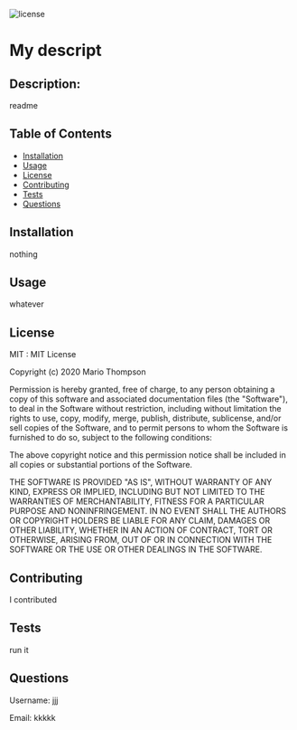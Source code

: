 
  ![license](https://img.shields.io/badge/License-MIT-blue)
  # My descript

  <!-- Apache License 2.0
  GNU General Public License v3.0
  MIT License -->
  <!-- # title -->
  
  ## Description: 
  readme
  
  ## Table of Contents
  
  * [Installation](https://github.com/MarioThompson0010/09_Generate_README#installation)
  * [Usage](https://github.com/MarioThompson0010/09_Generate_README#usage)
  * [License](https://github.com/MarioThompson0010/09_Generate_README#license)
  * [Contributing](https://github.com/MarioThompson0010/09_Generate_README#contributing)
  * [Tests](https://github.com/MarioThompson0010/09_Generate_README#tests)
  * [Questions](https://github.com/MarioThompson0010/09_Generate_README#questions)
  
  ## Installation
  nothing

  ## Usage
  whatever

  ## License
  MIT : MIT License

  Copyright (c) 2020 Mario Thompson
  
  Permission is hereby granted, free of charge, to any person obtaining a copy of this software and associated documentation files (the "Software"), to deal in the Software without restriction, including without limitation the rights to use, copy, modify, merge, publish, distribute, sublicense, and/or sell copies of the Software, and to permit persons to whom the Software is furnished to do so, subject to the following conditions:
  
  The above copyright notice and this permission notice shall be included in all copies or substantial portions of the Software.
  
  THE SOFTWARE IS PROVIDED "AS IS", WITHOUT WARRANTY OF ANY KIND, EXPRESS OR IMPLIED, INCLUDING BUT NOT LIMITED TO THE WARRANTIES OF MERCHANTABILITY, FITNESS FOR A PARTICULAR PURPOSE AND NONINFRINGEMENT. IN NO EVENT SHALL THE AUTHORS OR COPYRIGHT HOLDERS BE LIABLE FOR ANY CLAIM, DAMAGES OR OTHER LIABILITY, WHETHER IN AN ACTION OF CONTRACT, TORT OR OTHERWISE, ARISING FROM, OUT OF OR IN CONNECTION WITH THE SOFTWARE OR THE USE OR OTHER DEALINGS IN THE SOFTWARE.

  ## Contributing
  I contributed
  
  ## Tests
  run it
  
  ## Questions
  Username: jjj

  Email: kkkkk






